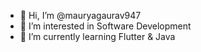 - 👋 Hi, I’m @mauryagaurav947
- 👀 I’m interested in Software Development
- 🌱 I’m currently learning Flutter & Java
<!-- - 💞️ I’m looking to collaborate on ...
- 📫 How to reach me mauryagaurav947@gmail.com -->

<!---
mauryagaurav947/mauryagaurav947 is a ✨ special ✨ repository because its `README.md` (this file) appears on your GitHub profile.
You can click the Preview link to take a look at your changes.
--->
